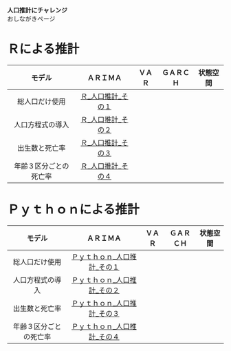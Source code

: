 **人口推計にチャレンジ**  
おしながきページ
# Ｒによる推計
| モデル | ＡＲＩＭＡ | ＶＡＲ | ＧＡＲＣＨ | 状態空間 |
| :---: | :---: | :---: | :---: | :---: |
| 総人口だけ使用 | [Ｒ_人口推計_その１](https://colab.research.google.com/drive/11iBGtzEXfOynuyhiYJIXVgo-OojV0B0G?usp=sharing) ||||
| 人口方程式の導入 | [Ｒ_人口推計_その２](https://colab.research.google.com/drive/1EF1ngKafPHpPy1QcZHBZ_8wmvGunLWbK?usp=sharing) ||||
| 出生数と死亡率 | [Ｒ_人口推計_その３](https://colab.research.google.com/drive/1MZ2XYpcnUZ8Dg7uYU-BEqRQOPy0y7u8r?usp=sharing) ||||
| 年齢３区分ごとの死亡率 | [Ｒ_人口推計_その４](https://colab.research.google.com/drive/1QphFr9OsyonZQlRDjsa0rYdg8BUGI3N9?usp=sharing) ||||

# Ｐｙｔｈｏｎによる推計
| モデル | ＡＲＩＭＡ | ＶＡＲ | ＧＡＲＣＨ | 状態空間 |
| :---: | :---: | :---: | :---: | :---: |
| 総人口だけ使用 | [Ｐｙｔｈｏｎ_人口推計_その１](https://colab.research.google.com/drive/1--2tl9CaoS7YWa9YM9-K7kTxgimLVrVx?usp=sharing) ||||
| 人口方程式の導入 | [Ｐｙｔｈｏｎ_人口推計_その２](https://colab.research.google.com/drive/1Hqauyd81PvWexKfJvrkYFm8YTfW4MplS?usp=sharing) ||||
| 出生数と死亡率 | [Ｐｙｔｈｏｎ_人口推計_その３](https://colab.research.google.com/drive/14Ypt-UupLji-O6UhD5rn4-spJzyB9CT3?usp=sharing) ||||
| 年齢３区分ごとの死亡率 | [Ｐｙｔｈｏｎ_人口推計_その４](https://colab.research.google.com/drive/1lgXdk2FnCO9Onn05Yje_xcpaJSoJQC3J?usp=sharing) ||||
